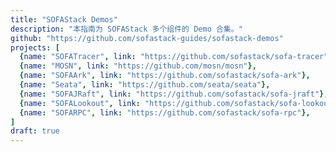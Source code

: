 ```yaml
---
title: "SOFAStack Demos"
description: "本指南为 SOFAStack 多个组件的 Demo 合集。"
github: "https://github.com/sofastack-guides/sofastack-demos"
projects: [
  {name: "SOFATracer", link: "https://github.com/sofastack/sofa-tracer"}, 
  {name: "MOSN", link: "https://github.com/mosn/mosn"}, 
  {name: "SOFAArk", link: "https://github.com/sofastack/sofa-ark"}, 
  {name: "Seata", link: "https://github.com/seata/seata"}, 
  {name: "SOFAJRaft", link: "https://github.com/sofastack/sofa-jraft"}, 
  {name: "SOFALookout", link: "https://github.com/sofastack/sofa-lookout"},
  {name: "SOFARPC", link: "https://github.com/sofastack/sofa-rpc"}, 
]
draft: true
---
```

